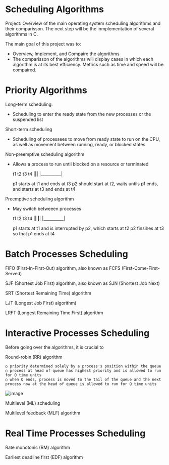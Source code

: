 
# Scheduling Algorithms 

Project: Overview of the main operating system scheduling algorithms and their comparisson. The next step will be the inmplementation of several algorithms in C. 

The main goal of this project was to:

* Overview, Implement, and Compaire the algorithms 
* The comparisson of the algorithms will display cases in which each algorithm is at its best efficiency. Metrics such as time and speed will be compaired. 


# Priority Algorithms 

Long-term scheduling:
* Scheduling to enter the ready state from the new processes or the suspended list

Short-term scheduling
* Scheduling of processees to move from ready state to run on the CPU, as well as movement between running, ready, or blocked states 

Non-preemptive scheduling algorithm
* Allows a process to run until blocked on a resource or terminated
	
	t1	   t2	      t3	 t4
	|__________|__________|
			      |__________|
			      
	p1 starts at t1 and ends at t3
	p2 should start at t2, waits untils p1 ends, and starts at t3 and ends at t4

Preemptive scheduling algorithm
* May switch betweeen processes
	
	t1	   t2	      t3	 t4
	|__________|          |__________|
		   |__________|
		   
	p1 starts at t1 and is interrupted by p2, which starts at t2 
	p2 finsihes at t3 so that p1 ends at t4

# Batch Processes Scheduling

FIFO (First-In-First-Out) algorithm, also known as FCFS (First-Come-First-Served)

SJF (Shortest Job First) algorithm, also known as SJN (Shortest Job Next)

SRT (Shortest Remaining Time) algorithm 

LJT (Longest Job First) algorithm)

LRFT (Longest Remaining Time First) algorithm


# Interactive Processes Scheduling

Before going over the algorithms, it is crucial to 

Round-robin (RR) algorithm 

	○ priority determined solely by a process's position within the queue
	○ process at head of queue has highest priority and is allowed to run for Q time units
	○ when Q ends, process is moved to the tail of the queue and the next process now at the head of queue is allowed to run for Q time units
![image](https://user-images.githubusercontent.com/44881759/135003058-9c1fb0a2-a57b-4713-a68a-f55cdd67a937.png)


Multilevel (ML) scheduling 

Multilevel feedback (MLF) algorithm

# Real Time Processes Scheduling  

Rate monotonic (RM) algorithm

Earliest deadline first (EDF) algorithm
